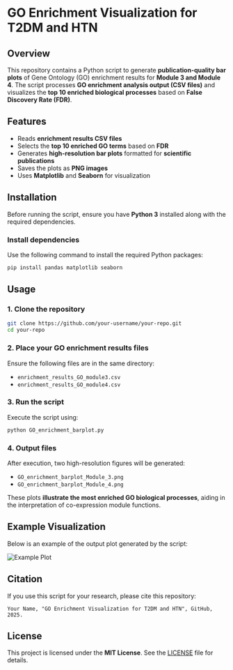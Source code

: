 # GO Enrichment Visualization for T2DM and HTN  

## Overview  
This repository contains a Python script to generate **publication-quality bar plots** of Gene Ontology (GO) enrichment results for **Module 3 and Module 4**. The script processes **GO enrichment analysis output (CSV files)** and visualizes the **top 10 enriched biological processes** based on **False Discovery Rate (FDR)**.

## Features  
- Reads **enrichment results CSV files**  
- Selects the **top 10 enriched GO terms** based on **FDR**  
- Generates **high-resolution bar plots** formatted for **scientific publications**  
- Saves the plots as **PNG images**  
- Uses **Matplotlib** and **Seaborn** for visualization  

## Installation  
Before running the script, ensure you have **Python 3** installed along with the required dependencies.

### **Install dependencies**  
Use the following command to install the required Python packages:  
```bash
pip install pandas matplotlib seaborn
```

## Usage  
### **1. Clone the repository**  
```bash
git clone https://github.com/your-username/your-repo.git
cd your-repo
```

### **2. Place your GO enrichment results files**  
Ensure the following files are in the same directory:  
- `enrichment_results_GO_module3.csv`
- `enrichment_results_GO_module4.csv`

### **3. Run the script**  
Execute the script using:  
```bash
python GO_enrichment_barplot.py
```

### **4. Output files**  
After execution, two high-resolution figures will be generated:  
- `GO_enrichment_barplot_Module_3.png`
- `GO_enrichment_barplot_Module_4.png`

These plots **illustrate the most enriched GO biological processes**, aiding in the interpretation of co-expression module functions.

## Example Visualization  
Below is an example of the output plot generated by the script:

![Example Plot](GO_enrichment_barplot_Module_3.png)

## Citation  
If you use this script for your research, please cite this repository:  
```
Your Name, "GO Enrichment Visualization for T2DM and HTN", GitHub, 2025.
```

## License  
This project is licensed under the **MIT License**. See the [LICENSE](LICENSE) file for details.
